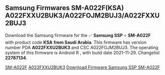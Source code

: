 <h2>Samsung Firmwares SM-A022F(KSA) A022FXXU2BUK3/A022FOJM2BUJ3/A022FXXU2BUJ3</h2>
Download the Samsung firmware for the ✅ <strong>Samsung SSP </strong> ⭐ <strong>SM-A022F</strong> with product code <strong>KSA</strong> <strong> from Saudi Arabia</strong>. This firmware has version number PDA <strong>A022FXXU2BUK3</strong> and CSC A022FOJM2BUJ3. The operating system of this firmware is Android R , with build date 2021-11-29. Changelist <strong>22787134</strong>.


[SM-A022F](https://samfirm.shop/samsung/model/SM-A022F)
[A022FXXU2BUK3](https://samfirm.shop/samsung/pda/A022FXXU2BUK3)
[Download Firmware Samsung SSP SM-A022F](https://samfirm.shop/samsung/firmware/478582)
